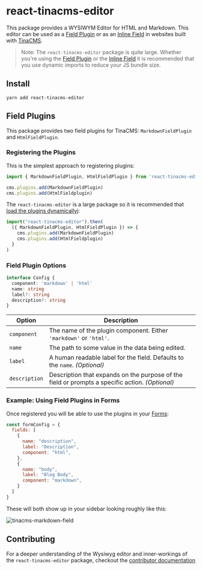 # react-tinacms-editor

This package provides a WYSIWYM Editor for HTML and Markdown. This editor can be used as a [Field Plugin](https://tinacms.org/docs/plugins/fields) or as an [Inline Field](https://tinacms.org/docs/ui/inline-editing) in websites built with [TinaCMS](https://tinacms.org).

> Note: The `react-tinacms-editor` package is quite large. Whether you're using the [Field Plugin](https://tinacms.org/docs/plugins/fields) or the [Inline Field](#example-dynamic-imports) it is recommended that you use dynamic imports to reduce your JS bundle size.

## Install

```
yarn add react-tinacms-editor
```

## Field Plugins

This package provides two field plugins for TinaCMS: `MarkdownFieldPlugin` and `HtmlFieldPlugin`.

### Registering the Plugins
This is the simplest approach to registering plugins:

```js
import { MarkdownFieldPlugin, HtmlFieldPlugin } from 'react-tinacms-editor'

cms.plugins.add(MarkdownFieldPlugin)
cms.plugins.add(HtmlFieldplugin)
```

The `react-tinacms-editor` is a large package so it is recommended that [load the plugins dynamicallyj](https://tinacms.org/docs/plugins/fields):

```js
import("react-tinacms-editor").then(
  ({ MarkdownFieldPlugin, HtmlFieldPlugin }) => {
    cms.plugins.add(MarkdownFieldPlugin)
    cms.plugins.add(HtmlFieldplugin)
  }
)
```



### Field Plugin Options

```typescript
interface Config {
  component: 'markdown' | 'html'
  name: string
  label?: string
  description?: string
}
```

| Option        | Description                                                                                     |
| ------------- | ----------------------------------------------------------------------------------------------- |
| `component`   | The name of the plugin component. Either `'markdown'` or `'html'`.                                          |
| `name`        | The path to some value in the data being edited.                                                |
| `label`       | A human readable label for the field. Defaults to the `name`. _(Optional)_                      |
| `description` | Description that expands on the purpose of the field or prompts a specific action. _(Optional)_ |

### Example: Using Field Plugins in Forms

Once registered you will be able to use the plugins in your [Forms](https://tinacms.org/docs/forms):

```js
const formConfig = {
  fields: [
    {
      name: "description",
      label: "Description",
      component: "html",
    },
    {
      name: "body",
      label: "Blog Body",
      component: "markdown",
    }
  ]
}
```

These will both show up in your sidebar looking roughly like this:

![tinacms-markdown-field](https://tinacms.org/img/fields/markdown.png)

## Contributing 

For a deeper understanding of the Wysiwyg editor and inner-workings of the `react-tinacms-editor` package, checkout the [contributor documentation](https://github.com/tinacms/tinacms/tree/main/packages/react-tinacms-editor/editor-docs)
